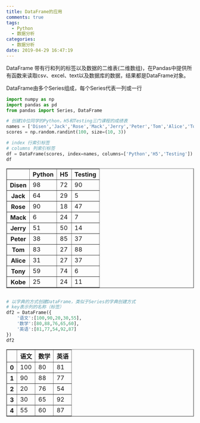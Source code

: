 ```yaml
---
title: DataFrame的应用
comments: true
tags:
  - Python
  - 数据分析
categories:
  - 数据分析
date: 2019-04-29 16:47:19
---
```



DataFrame 带有行和列的标签以及数据的二维表(二维数组)，在Pandas中提供所有函数来读取csv、excel、text以及数据库的数据，结果都是DataFrame对象。

DataFrame由多个Series组成，每个Series代表一列或一行

<!--more-->

```python
import numpy as np
import pandas as pd
from pandas import Series, DataFrame
```

```python
# 创建10位同学的Python，H5和Testing三门课程的成绩表
names = ['Disen','Jack','Rose','Mack','Jerry','Peter','Tom','Alice','Tony','Kobe']
scores = np.random.randint(100, size=(10, 3))

# index 行索引标签
# columns 列索引标签
df = DataFrame(scores, index=names, columns=['Python','H5','Testing'])
df
```



<div>
<style scoped>
    .dataframe tbody tr th:only-of-type {
        vertical-align: middle;
    }
    .dataframe tbody tr th {
    vertical-align: top;
}
.dataframe thead th {
    text-align: right;
}
    </style>
    <table border="1" class="dataframe">
  <thead>
    <tr style="text-align: right;">
      <th></th>
      <th>Python</th>
      <th>H5</th>
      <th>Testing</th>
    </tr>
  </thead>
  <tbody>
    <tr>
      <th>Disen</th>
      <td>98</td>
      <td>72</td>
      <td>90</td>
    </tr>
    <tr>
      <th>Jack</th>
      <td>64</td>
      <td>29</td>
      <td>5</td>
    </tr>
    <tr>
      <th>Rose</th>
      <td>90</td>
      <td>18</td>
      <td>47</td>
    </tr>
    <tr>
      <th>Mack</th>
      <td>6</td>
      <td>24</td>
      <td>7</td>
    </tr>
    <tr>
      <th>Jerry</th>
      <td>51</td>
      <td>50</td>
      <td>14</td>
    </tr>
    <tr>
      <th>Peter</th>
      <td>38</td>
      <td>85</td>
      <td>37</td>
    </tr>
    <tr>
      <th>Tom</th>
      <td>83</td>
      <td>27</td>
      <td>88</td>
    </tr>
    <tr>
      <th>Alice</th>
      <td>31</td>
      <td>27</td>
      <td>37</td>
    </tr>
    <tr>
      <th>Tony</th>
      <td>59</td>
      <td>74</td>
      <td>6</td>
    </tr>
    <tr>
      <th>Kobe</th>
      <td>25</td>
      <td>24</td>
      <td>11</td>
    </tr>
  </tbody>
</table>
    </div>


```

```

```python
# 以字典的方式创建DataFrame，类似于Series的字典创建方式
# key表示列的名称（标签）
df2 = DataFrame({
    '语文':[100,90,20,30,55],
    '数学':[80,88,76,65,60],
    '英语':[81,77,54,92,87]
})
df2
```



<div>
<style scoped>
    .dataframe tbody tr th:only-of-type {
        vertical-align: middle;
    }
    .dataframe tbody tr th {
    vertical-align: top;
}
.dataframe thead th {
    text-align: right;
}
    </style>
    <table border="1" class="dataframe">
  <thead>
    <tr style="text-align: right;">
      <th></th>
      <th>语文</th>
      <th>数学</th>
      <th>英语</th>
    </tr>
  </thead>
  <tbody>
    <tr>
      <th>0</th>
      <td>100</td>
      <td>80</td>
      <td>81</td>
    </tr>
    <tr>
      <th>1</th>
      <td>90</td>
      <td>88</td>
      <td>77</td>
    </tr>
    <tr>
      <th>2</th>
      <td>20</td>
      <td>76</td>
      <td>54</td>
    </tr>
    <tr>
      <th>3</th>
      <td>30</td>
      <td>65</td>
      <td>92</td>
    </tr>
    <tr>
      <th>4</th>
      <td>55</td>
      <td>60</td>
      <td>87</td>
    </tr>
  </tbody>
</table>
    </div>

